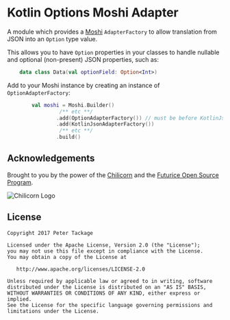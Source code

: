 # Kotlin Options Moshi Adapter

A module which provides a [Moshi](https://github.com/square/moshi/) `AdapterFactory` to allow translation from JSON into an `Option` type value.

This allows you to have `Option` properties in your classes to handle nullable and optional (non-present) JSON properties, such as:

```kotlin
    data class Data(val optionField: Option<Int>)
```

Add to your Moshi instance by creating an instance of `OptionAdapterFactory`:

```kotlin
        val moshi = Moshi.Builder()
                 /** etc **/
                .add(OptionAdapterFactory()) // must be before KotlinJsonAdapterFactory
                .add(KotlinJsonAdapterFactory())
                 /** etc **/
                .build()
```

## Acknowledgements

Brought to you by the power of the [Chilicorn](http://spiceprogram.org/chilicorn-history/) and the [Futurice Open Source Program](http://spiceprogram.org/).

![Chilicorn Logo](https://raw.githubusercontent.com/futurice/spiceprogram/gh-pages/assets/img/logo/chilicorn_no_text-256.png)

## License

    Copyright 2017 Peter Tackage

    Licensed under the Apache License, Version 2.0 (the "License");
    you may not use this file except in compliance with the License.
    You may obtain a copy of the License at

       http://www.apache.org/licenses/LICENSE-2.0

    Unless required by applicable law or agreed to in writing, software
    distributed under the License is distributed on an "AS IS" BASIS,
    WITHOUT WARRANTIES OR CONDITIONS OF ANY KIND, either express or implied.
    See the License for the specific language governing permissions and
    limitations under the License.
